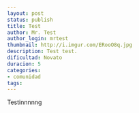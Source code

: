 ```yaml
---
layout: post
status: publish
title: Test
author: Mr. Test
author_login: mrtest
thumbnail: http://i.imgur.com/ERooO8q.jpg
description: Test test.
dificultad: Novato
duracion: 5
categories:
- comunidad
tags:
---
```

Testinnnnng
